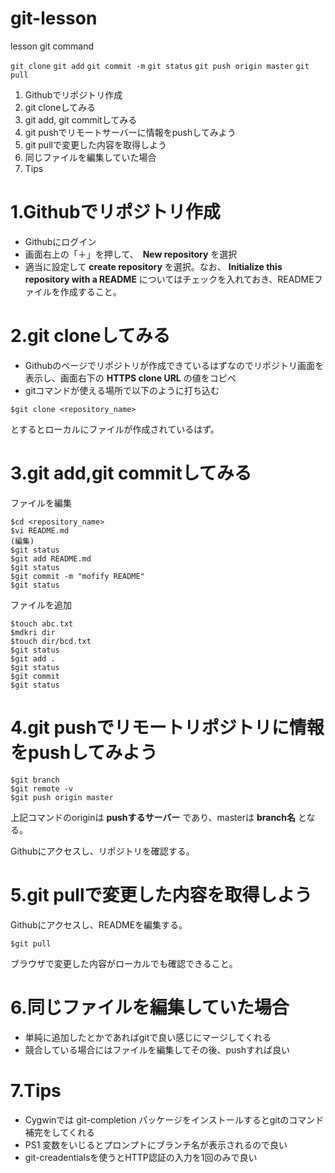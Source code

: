 git-lesson
==========

lesson git command

`git clone`
`git add`
`git commit -m`
`git status`
`git push origin master`
`git pull`

1. Githubでリポジトリ作成
1. git cloneしてみる
1. git add, git commitしてみる
1. git pushでリモートサーバーに情報をpushしてみよう
1. git pullで変更した内容を取得しよう
1. 同じファイルを編集していた場合
1. Tips


# 1.Githubでリポジトリ作成

+ Githubにログイン
+ 画面右上の「＋」を押して、　**New repository** を選択
+ 適当に設定して **create repository** を選択。なお、 **Initialize this repository with a README**  についてはチェックを入れておき、READMEファイルを作成すること。
 
# 2.git cloneしてみる

+ Githubのページでリポジトリが作成できているはずなのでリポジトリ画面を表示し、画面右下の **HTTPS clone URL** の値をコピペ
+ gitコマンドが使える場所で以下のように打ち込む

`$git clone <repository_name>`

とするとローカルにファイルが作成されているはず。

# 3.git add,git commitしてみる

ファイルを編集

    $cd <repository_name>
    $vi README.md
    (編集)
    $git status
    $git add README.md
    $git status
    $git commit -m "mofify README"
    $git status
    
ファイルを追加

    $touch abc.txt
    $mdkri dir
    $touch dir/bcd.txt
    $git status
    $git add .
    $git status
    $git commit
    $git status
    
# 4.git pushでリモートリポジトリに情報をpushしてみよう

    $git branch
    $git remote -v
    $git push origin master

上記コマンドのoriginは **pushするサーバー** であり、masterは **branch名** となる。

Githubにアクセスし、リポジトリを確認する。

# 5.git pullで変更した内容を取得しよう

Githubにアクセスし、READMEを編集する。

    $git pull

ブラウザで変更した内容がローカルでも確認できること。

# 6.同じファイルを編集していた場合

+ 単純に追加したとかであればgitで良い感じにマージしてくれる
+ 競合している場合にはファイルを編集してその後、pushすれば良い

# 7.Tips

+ Cygwinでは git-completion パッケージをインストールするとgitのコマンド補完をしてくれる
+ PS1 変数をいじるとプロンプトにブランチ名が表示されるので良い
+ git-creadentialsを使うとHTTP認証の入力を1回のみで良い
